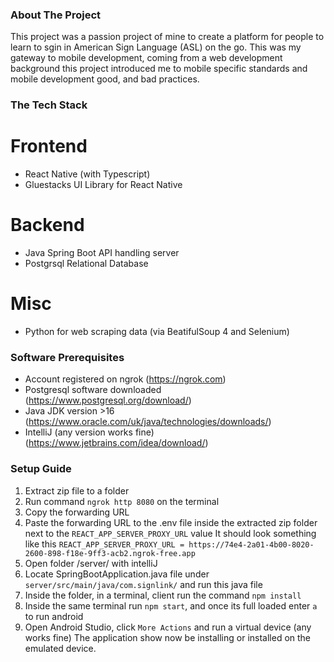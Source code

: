 ### About The Project
This project was a passion project of mine to create a platform for people to learn to sgin in American Sign Language (ASL) on the go. This was my gateway to mobile development, coming from a web development background this project introduced me to mobile specific standards and mobile development good, and bad practices.

### The Tech Stack
# Frontend
- React Native (with Typescript)
- Gluestacks UI Library for React Native

# Backend
- Java Spring Boot API handling server
- Postgrsql Relational Database

# Misc
- Python for web scraping data (via BeatifulSoup 4 and Selenium)


### Software Prerequisites
- Account registered on ngrok (https://ngrok.com)
- Postgresql software downloaded (https://www.postgresql.org/download/)
- Java JDK version >16 (https://www.oracle.com/uk/java/technologies/downloads/)
- IntelliJ (any version works fine) (https://www.jetbrains.com/idea/download/)

### Setup Guide
1) Extract zip file to a folder
2) Run command `ngrok http 8080` on the terminal
3) Copy the forwarding URL
4) Paste the forwarding URL to the .env file inside the extracted zip folder next to the `REACT_APP_SERVER_PROXY_URL` value
It should look something like this `REACT_APP_SERVER_PROXY_URL = https://74e4-2a01-4b00-8020-2600-898-f18e-9ff3-acb2.ngrok-free.app`
5) Open folder /server/ with intelliJ
6) Locate SpringBootApplication.java file under `server/src/main/java/com.signlink/` and run this java file
7) Inside the folder, in a terminal, client run the command `npm install` 
8) Inside the same terminal run `npm start`, and once its full loaded enter `a` to run android
9) Open Android Studio, click `More Actions` and run a virtual device (any works fine)
The application show now be installing or installed on the emulated device.

